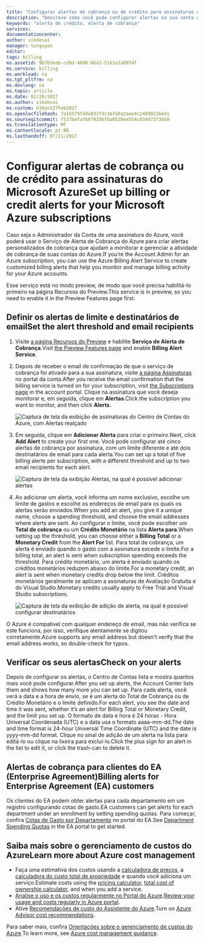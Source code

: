 ```yaml
---
title: "Configurar alertas de cobrança ou de crédito para assinaturas do Azure | Microsoft Docs"
description: "Descreve como você pode configurar alertas na sua conta do Azure para que possa evitar surpresas na cobrança."
keywords: "alerta de crédito, alerta de cobrança"
services: 
documentationcenter: 
author: vikdesai
manager: tonguyen
editor: 
tags: billing
ms.assetid: 9b7b3eeb-cd9d-4690-86a3-51b1e2a8974f
ms.service: billing
ms.workload: na
ms.tgt_pltfrm: na
ms.devlang: na
ms.topic: article
ms.date: 02/28/2017
ms.author: vikdesai
ms.custom: H1Hack27Feb2017
ms.openlocfilehash: 7a1b579fdde831fdc3afa0a2aee4c24890216ed1
ms.sourcegitcommit: f537befafb079256fba0529ee554c034d73f36b0
ms.translationtype: MT
ms.contentlocale: pt-BR
ms.lasthandoff: 07/11/2017
---
```

# <a name="set-up-billing-or-credit-alerts-for-your-microsoft-azure-subscriptions"></a><span data-ttu-id="d0b79-104">Configurar alertas de cobrança ou de crédito para assinaturas do Microsoft Azure</span><span class="sxs-lookup"><span data-stu-id="d0b79-104">Set up billing or credit alerts for your Microsoft Azure subscriptions</span></span>
<span data-ttu-id="d0b79-105">Caso seja o Administrador da Conta de uma assinatura do Azure, você poderá usar o Serviço de Alerta de Cobrança do Azure para criar alertas personalizados de cobrança que ajudam a monitorar e gerenciar a atividade de cobrança de suas contas do Azure.</span><span class="sxs-lookup"><span data-stu-id="d0b79-105">If you’re the Account Admin for an Azure subscription, you can use the Azure Billing Alert Service to create customized billing alerts that help you monitor and manage billing activity for your Azure accounts.</span></span>

<span data-ttu-id="d0b79-106">Esse serviço está no modo preview, de modo que você precisa habilitá-lo primeiro na página Recursos do Preview.</span><span class="sxs-lookup"><span data-stu-id="d0b79-106">This service is in preview, so you need to enable it in the Preview Features page first.</span></span>

## <a name="set-the-alert-threshold-and-email-recipients"></a><span data-ttu-id="d0b79-107">Definir os alertas de limite e destinatários de email</span><span class="sxs-lookup"><span data-stu-id="d0b79-107">Set the alert threshold and email recipients</span></span>
1. <span data-ttu-id="d0b79-108">Visite [a página Recursos do Preview](https://account.windowsazure.com/PreviewFeatures) e habilite **Serviço de Alerta de Cobrança**.</span><span class="sxs-lookup"><span data-stu-id="d0b79-108">Visit [the Preview Features page](https://account.windowsazure.com/PreviewFeatures) and enable **Billing Alert Service**.</span></span>

1. <span data-ttu-id="d0b79-109">Depois de receber o email de confirmação de que o serviço de cobrança foi ativado para a sua assinatura, visite [a página Assinaturas](https://account.windowsazure.com/Subscriptions) no portal da conta.</span><span class="sxs-lookup"><span data-stu-id="d0b79-109">After you receive the email confirmation that the billing service is turned on for your subscription, visit [the Subscriptions page](https://account.windowsazure.com/Subscriptions) in the account portal.</span></span> <span data-ttu-id="d0b79-110">Clique na assinatura que você deseja monitorar e, em seguida, clique em **Alertas**.</span><span class="sxs-lookup"><span data-stu-id="d0b79-110">Click the subscription you want to monitor, and then click **Alerts**.</span></span>

    ![Captura de tela da exibição de assinaturas do Centro de Contas do Azure, com Alertas realçado][Image1]

2. <span data-ttu-id="d0b79-112">Em seguida, clique em **Adicionar Alerta** para criar o primeiro.</span><span class="sxs-lookup"><span data-stu-id="d0b79-112">Next, click **Add Alert** to create your first one.</span></span> <span data-ttu-id="d0b79-113">Você pode configurar até cinco alertas de cobrança por assinatura, com um limite diferente e até dois destinatários de email para cada alerta.</span><span class="sxs-lookup"><span data-stu-id="d0b79-113">You can set up a total of five billing alerts per subscription, with a different threshold and up to two email recipients for each alert.</span></span>

    ![Captura de tela da exibição Alertas, na qual é possível adicionar alertas][Image2]

3. <span data-ttu-id="d0b79-115">Ao adicionar um alerta, você informa um nome exclusivo, escolhe um limite de gastos e escolhe os endereços de email para os quais os alertas serão enviados.</span><span class="sxs-lookup"><span data-stu-id="d0b79-115">When you add an alert, you give it a unique name, choose a spending threshold, and choose the email addresses where alerts are sent.</span></span> <span data-ttu-id="d0b79-116">Ao configurar o limite, você pode escolher um **Total de cobrança** ou um **Crédito Monetário** na lista **Alerta para**.</span><span class="sxs-lookup"><span data-stu-id="d0b79-116">When setting up the threshold, you can choose either a **Billing Total** or a **Monetary Credit** from the **Alert For** list.</span></span> <span data-ttu-id="d0b79-117">Para total de cobrança, um alerta é enviado quando o gasto com a assinatura excede o limite.</span><span class="sxs-lookup"><span data-stu-id="d0b79-117">For a billing total, an alert is sent when subscription spending exceeds the threshold.</span></span> <span data-ttu-id="d0b79-118">Para crédito monetário, um alerta é enviado quando os créditos monetários reduzem abaixo do limite.</span><span class="sxs-lookup"><span data-stu-id="d0b79-118">For a monetary credit, an alert is sent when monetary credits drop below the limit.</span></span> <span data-ttu-id="d0b79-119">Créditos monetários geralmente se aplicam a assinaturas de Avaliação Gratuita e do Visual Studio.</span><span class="sxs-lookup"><span data-stu-id="d0b79-119">Monetary credits usually apply to Free Trial and Visual Studio subscriptions.</span></span>

    ![Captura de tela da exibição de adição de alerta, na qual é possível configurar destinatários][Image3]

<span data-ttu-id="d0b79-121">O Azure é compatível com qualquer endereço de email, mas não verifica se este funciona, por isso, verifique atentamente se digitou corretamente.</span><span class="sxs-lookup"><span data-stu-id="d0b79-121">Azure supports any email address but doesn't verify that the email address works, so double-check for typos.</span></span>

## <a name="check-on-your-alerts"></a><span data-ttu-id="d0b79-122">Verificar os seus alertas</span><span class="sxs-lookup"><span data-stu-id="d0b79-122">Check on your alerts</span></span>
<span data-ttu-id="d0b79-123">Depois de configurar os alertas, o Centro de Contas lista e mostra quantos mais você pode configurar.</span><span class="sxs-lookup"><span data-stu-id="d0b79-123">After you set up alerts, the Account Center lists them and shows how many more you can set up.</span></span> <span data-ttu-id="d0b79-124">Para cada alerta, você verá a data e a hora de envio, se é um alerta do Total de Cobrança ou de Crédito Monetário e o limite definido.</span><span class="sxs-lookup"><span data-stu-id="d0b79-124">For each alert, you see the date and time it was sent, whether it’s an alert for Billing Total or Monetary Credit, and the limit you set up.</span></span> <span data-ttu-id="d0b79-125">O formato de data e hora é 24 horas - Hora Universal Coordenada (UTC) e a data usa o formato aaaa-mm-dd.</span><span class="sxs-lookup"><span data-stu-id="d0b79-125">The date and time format is 24-hour Universal Time Coordinate (UTC) and the date is yyyy-mm-dd format.</span></span> <span data-ttu-id="d0b79-126">Clique no sinal de adição de um alerta na lista para editá-lo ou clique na lixeira para excluí-lo.</span><span class="sxs-lookup"><span data-stu-id="d0b79-126">Click the plus sign for an alert in the list to edit it, or click the trash-can to delete it.</span></span>

## <a name="billing-alerts-for-enterprise-agreement-ea-customers"></a><span data-ttu-id="d0b79-127">Alertas de cobrança para clientes do EA (Enterprise Agreement)</span><span class="sxs-lookup"><span data-stu-id="d0b79-127">Billing alerts for Enterprise Agreement (EA) customers</span></span>
<span data-ttu-id="d0b79-128">Os clientes do EA podem obter alertas para cada departamento em um registro configurando cotas de gasto.</span><span class="sxs-lookup"><span data-stu-id="d0b79-128">EA customers can get alerts for each department under an enrollment by setting spending quotas.</span></span> <span data-ttu-id="d0b79-129">Para começar, confira [Cotas de Gasto por Departamento](https://ea.azure.com/helpdocs/departmentSpendingQuotas) no portal do EA.</span><span class="sxs-lookup"><span data-stu-id="d0b79-129">See [Department Spending Quotas](https://ea.azure.com/helpdocs/departmentSpendingQuotas) in the EA portal to get started.</span></span>

## <a name="learn-more-about-azure-cost-management"></a><span data-ttu-id="d0b79-130">Saiba mais sobre o gerenciamento de custos do Azure</span><span class="sxs-lookup"><span data-stu-id="d0b79-130">Learn more about Azure cost management</span></span>
- <span data-ttu-id="d0b79-131">Faça uma estimativa dos custos usando a [calculadora de preços](https://azure.microsoft.com/pricing/calculator/), a [calculadora do custo total de propriedade](https://aka.ms/azure-tco-calculator) e quando você adiciona um serviço.</span><span class="sxs-lookup"><span data-stu-id="d0b79-131">Estimate costs using the [pricing calculator](https://azure.microsoft.com/pricing/calculator/), [total cost of ownership calculator](https://aka.ms/azure-tco-calculator), and when you add a service.</span></span>
- <span data-ttu-id="d0b79-132">[Analise o uso e os custos regularmente no Portal do Azure](billing-getting-started.md#costs).</span><span class="sxs-lookup"><span data-stu-id="d0b79-132">[Review your usage and costs regularly in Azure portal](billing-getting-started.md#costs).</span></span>
- <span data-ttu-id="d0b79-133">Ative [Recomendações de custo do Assistente do Azure](../advisor/advisor-cost-recommendations.md).</span><span class="sxs-lookup"><span data-stu-id="d0b79-133">Turn on [Azure Advisor cost recommendations](../advisor/advisor-cost-recommendations.md).</span></span>

<span data-ttu-id="d0b79-134">Para saber mais, confira [Orientações sobre o gerenciamento de custos do Azure](billing-getting-started.md).</span><span class="sxs-lookup"><span data-stu-id="d0b79-134">To learn more, see [Azure cost management guidance](billing-getting-started.md).</span></span>

[Image1]: ./media/azure-billing-set-up-alerts/billingalert1.png 
[Image2]: ./media/azure-billing-set-up-alerts/billingalert2.png
[Image3]: ./media/azure-billing-set-up-alerts/billingalerts3.png 
